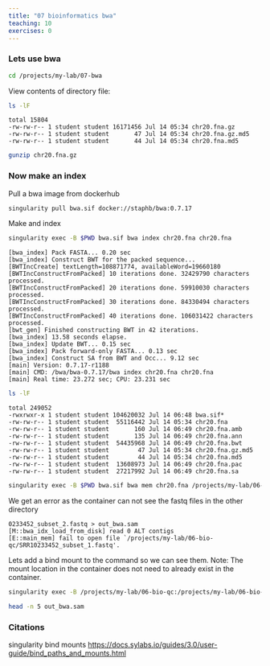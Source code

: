 ```yaml
---
title: "07 bioinformatics bwa"
teaching: 10
exercises: 0
---
```


### Lets use bwa

```bash
cd /projects/my-lab/07-bwa
```


View contents of directory file:

```bash
ls -lF
```

```output
total 15804
-rw-rw-r-- 1 student student 16171456 Jul 14 05:34 chr20.fna.gz
-rw-rw-r-- 1 student student       47 Jul 14 05:34 chr20.fna.gz.md5
-rw-rw-r-- 1 student student       44 Jul 14 05:34 chr20.fna.md5
```


```bash
gunzip chr20.fna.gz
```



### Now make an index 

Pull a bwa image from dockerhub

```bash
singularity pull bwa.sif docker://staphb/bwa:0.7.17
```


Make and index 

```bash
singularity exec -B $PWD bwa.sif bwa index chr20.fna chr20.fna
```


```output
[bwa_index] Pack FASTA... 0.20 sec
[bwa_index] Construct BWT for the packed sequence...
[BWTIncCreate] textLength=108871774, availableWord=19660180
[BWTIncConstructFromPacked] 10 iterations done. 32429790 characters processed.
[BWTIncConstructFromPacked] 20 iterations done. 59910030 characters processed.
[BWTIncConstructFromPacked] 30 iterations done. 84330494 characters processed.
[BWTIncConstructFromPacked] 40 iterations done. 106031422 characters processed.
[bwt_gen] Finished constructing BWT in 42 iterations.
[bwa_index] 13.58 seconds elapse.
[bwa_index] Update BWT... 0.15 sec
[bwa_index] Pack forward-only FASTA... 0.13 sec
[bwa_index] Construct SA from BWT and Occ... 9.12 sec
[main] Version: 0.7.17-r1188
[main] CMD: /bwa/bwa-0.7.17/bwa index chr20.fna chr20.fna
[main] Real time: 23.272 sec; CPU: 23.231 sec
```

```bash
ls -lF
```

```output
total 249052
-rwxrwxr-x 1 student student 104620032 Jul 14 06:48 bwa.sif*
-rw-rw-r-- 1 student student  55116442 Jul 14 05:34 chr20.fna
-rw-rw-r-- 1 student student       160 Jul 14 06:49 chr20.fna.amb
-rw-rw-r-- 1 student student       135 Jul 14 06:49 chr20.fna.ann
-rw-rw-r-- 1 student student  54435968 Jul 14 06:49 chr20.fna.bwt
-rw-rw-r-- 1 student student        47 Jul 14 05:34 chr20.fna.gz.md5
-rw-rw-r-- 1 student student        44 Jul 14 05:34 chr20.fna.md5
-rw-rw-r-- 1 student student  13608973 Jul 14 06:49 chr20.fna.pac
-rw-rw-r-- 1 student student  27217992 Jul 14 06:49 chr20.fna.sa
```


```bash
singularity exec -B $PWD bwa.sif bwa mem chr20.fna /projects/my-lab/06-bio-qc/SRR10233452_subset_1.fastq /projects/my-lab/06-bio-qc/SRR10233452_subset_1.fastq/SRR10233452_subset_2.fastq > out_bwa.sam 2> err_out_bwa.sam
```

We get an error as the container can not see the fastq files in the other directory

```output
0233452_subset_2.fastq > out_bwa.sam
[M::bwa_idx_load_from_disk] read 0 ALT contigs
[E::main_mem] fail to open file `/projects/my-lab/06-bio-qc/SRR10233452_subset_1.fastq'.
```

Lets add a bind mount to the command so we can see them.
Note: The mount location in the container does not need to already exist in the container.

```bash
singularity exec -B /projects/my-lab/06-bio-qc:/projects/my-lab/06-bio-qc -B $PWD bwa.sif bwa mem chr20.fna /projects/my-lab/06-bio-qc/SRR10233452_subset_1.fastq /projects/my-lab/06-bio-qc/SRR10233452_subset_2.fastq > out_bwa.sam 
```

```bash
head -n 5 out_bwa.sam
```

### Citations  

singularity bind mounts
https://docs.sylabs.io/guides/3.0/user-guide/bind_paths_and_mounts.html
